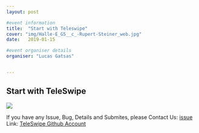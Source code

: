 ```yaml
---
layout: post

#event information
title:  "Start with Teleswipe"
cover: "img/Halle-E_G5__c_-Rupert-Steiner_web.jpg"
date:   2019-01-15

#event organiser details
organiser: "Lucas Gatsas"


---
```

<h2 class="section-heading">Start with TeleSwipe </h2>


<img src="{{ site.baseurl }}/img/20190219_191654.jpg"/>


If you have any Issue, Bug, Details and Submites, please Contact Us:  <a href="https://github.com/TeleSwipe/teleswipe.github.io/issues"> issue</a> 
Link: <a href="https://github.com/TeleSwipe/"> TeleSwipe Github Account </a> 

